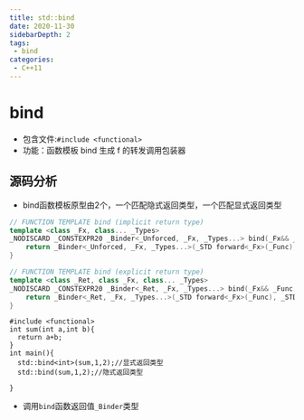 ```yaml
---
title: std::bind
date: 2020-11-30
sidebarDepth: 2
tags:
 - bind
categories:
 - C++11
---
```

# bind
- 包含文件:`#include <functional>`
- 功能：函数模板 bind 生成 f 的转发调用包装器
## 源码分析
- bind函数模板原型由2个，一个匹配隐式返回类型，一个匹配显式返回类型
```cpp
// FUNCTION TEMPLATE bind (implicit return type)
template <class _Fx, class... _Types>
_NODISCARD _CONSTEXPR20 _Binder<_Unforced, _Fx, _Types...> bind(_Fx&& _Func, _Types&&... _Args) {
    return _Binder<_Unforced, _Fx, _Types...>(_STD forward<_Fx>(_Func), _STD forward<_Types>(_Args)...);
}

// FUNCTION TEMPLATE bind (explicit return type)
template <class _Ret, class _Fx, class... _Types>
_NODISCARD _CONSTEXPR20 _Binder<_Ret, _Fx, _Types...> bind(_Fx&& _Func, _Types&&... _Args) {
    return _Binder<_Ret, _Fx, _Types...>(_STD forward<_Fx>(_Func), _STD forward<_Types>(_Args)...);
}
```
```
#include <functional>
int sum(int a,int b){
  return a+b;
}
int main(){
  std::bind<int>(sum,1,2);//显式返回类型
  std::bind(sum,1,2);//隐式返回类型

}
```
- 调用`bind`函数返回值`_Binder`类型
